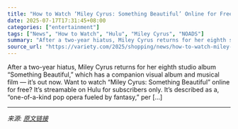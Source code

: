 ```yaml
---
title: "How to Watch ‘Miley Cyrus: Something Beautiful’ Online for Free"
date: 2025-07-17T17:31:45+08:00
categories: ["entertainment"]
tags: ["News", "How to Watch", "Hulu", "Miley Cyrus", "NOADS"]
summary: "After a two-year hiatus, Miley Cyrus returns for her eighth studio album &#8220;Something Beautiful,&#8221; which has a companion visual album and musical film &#8212; it&#8217;s out now. Want to watc"
source_url: "https://variety.com/2025/shopping/news/how-to-watch-miley-cyrus-something-beautiful-online-free-1236463833/"
---
```


After a two-year hiatus, Miley Cyrus returns for her eighth studio album &#8220;Something Beautiful,&#8221; which has a companion visual album and musical film &#8212; it&#8217;s out now. Want to watch &#8220;Miley Cyrus: Something Beautiful&#8221; online for free? It&#8217;s streamable on Hulu for subscribers only. It&#8217;s described as a, &#8220;one-of-a-kind pop opera fueled by fantasy,&#8221; per [&#8230;]

---

*来源: [原文链接](https://variety.com/2025/shopping/news/how-to-watch-miley-cyrus-something-beautiful-online-free-1236463833/)*
